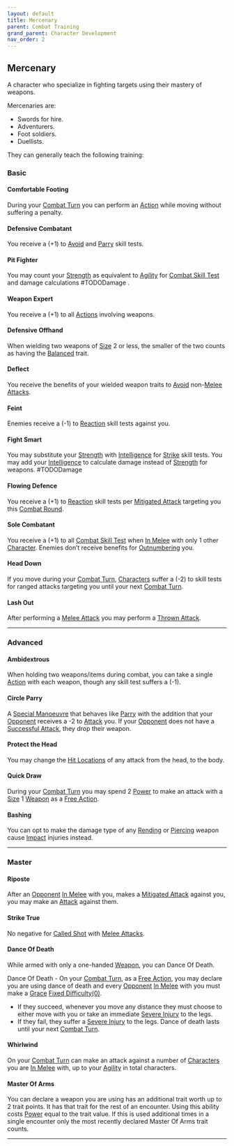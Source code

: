 ```yaml
---
layout: default
title: Mercenary
parent: Combat Training
grand_parent: Character Development
nav_order: 2
---
```

## Mercenary
A character who specialize in fighting targets using their mastery of weapons.

Mercenaries are: 
* Swords for hire.
* Adventurers.
* Foot soldiers.
* Duellists.

They can generally teach the following training:

### Basic

#### Comfortable Footing
During your [Combat Turn](Terminology#Combat%20Turn) you can perform an [Action](Terminology#Action) while moving without suffering a penalty.

#### Defensive Combatant
You receive a (+1) to [Avoid](Combat#Avoid) and [Parry](Combat#Parry) skill tests.

#### Pit Fighter
You may count your [Strength](Strength) as equivalent to [Agility](Agility) for [Combat Skill Test](Terminology#Combat%20Skill%20Test) and damage calculations #TODODamage .

#### Weapon Expert
You receive a (+1) to all [Actions](Terminology#Action) involving weapons. 

#### Defensive Offhand
When wielding two weapons of [Size](Weapons#Size) 2 or less, the smaller of the two counts as having the [Balanced](Weapon-Traits#Balanced) trait.

#### Deflect
You receive the benefits of your wielded weapon traits to [Avoid](Combat#Avoid) non-[Melee Attacks](Terminology#Melee%20Attack). 

#### Feint
Enemies receive a (-1) to [Reaction](Terminology#Reaction) skill tests against you.

#### Fight Smart
You may substitute your [Strength](Strength) with [Intelligence](Intelligence) for [Strike](Strength#Strike) skill tests. You may add your [Intelligence](Intelligence) to calculate damage instead of [Strength](Strength) for weapons. #TODODamage 

#### Flowing Defence
You receive a (+1) to [Reaction](Terminology#Reaction) skill tests per [Mitigated Attack](Terminology#Mitigated%20Attack) targeting you this [Combat Round](Terminology#Combat%20Round).

#### Sole Combatant
You receive a (+1) to all [Combat Skill Test](Terminology#Combat%20Skill%20Test) when [In Melee](Terminology#In%20Melee) with only 1 other [Character](Terminology#Character).
Enemies don’t receive benefits for [Outnumbering](Combat#Outnumbered) you.

#### Head Down
If you move during your [Combat Turn](Terminology#Combat%20Turn), [Characters](Terminology#Character) suffer a (-2) to skill tests for ranged attacks targeting you until your next [Combat Turn](Terminology#Combat%20Turn).

#### Lash Out
After performing a [Melee Attack](Terminology#Melee%20Attack) you may perform a [Thrown Attack](Terminology#Thrown%20Attack). 


---

### Advanced

#### Ambidextrous
When holding two weapons/items during combat, you can take a single [Action](Terminology#Action) with each weapon, though any skill test suffers a (-1).
#### Circle Parry
A [Special Manoeuvre](Combat#Special%20Manoeuvres) that behaves like [Parry](Combat#Parry) with the addition that your [Opponent](Terminology#Opponent) receives a -2 to [Attack](Terminology#Attack) you. If your [Opponent](Terminology#Opponent) does not have a [Successful Attack](Terminology#Successful%20Attack), they drop their weapon.

#### Protect the Head
You may change the [Hit Locations](Combat#Hit%20Locations) of any attack from the head, to the body.

#### Quick Draw
During your [Combat Turn](Terminology#Combat%20Turn) you may spend 2 [Power](Stats#Power) to make an attack with a [Size](Weapons#Size) 1 [Weapon](Weapons) as a [Free Action](Terminology#Free%20Action).

#### Bashing
You can opt to make the damage type of any [Rending](Combat#Rending) or [Piercing](Combat#Piercing) weapon cause [Impact](Combat#Impact) injuries instead.

---

### Master

#### Riposte
After an [Opponent](Terminology#Opponent) [In Melee](Terminology#In%20Melee) with you, makes a [Mitigated Attack](Terminology#Mitigated%20Attack) against you, you may make an [Attack](Terminology#Attack) against them.

#### Strike True
No negative for [Called Shot](Combat#Called%20Shot) with [Melee Attacks](Terminology#Melee%20Attack).

#### Dance Of Death
While armed with only a one-handed [Weapon](Weapons), you can Dance Of Death.

Dance Of Death - On your [Combat Turn](Terminology#Combat%20Turn), as a [Free Action](Terminology#Free%20Action), you may declare you are using dance of death and every [Opponent](Terminology#Opponent) [In Melee](Terminology#In%20Melee) with you must make a [Grace](Agility#Grace) [Fixed Difficulty(0)](Skills#Fixed%20Difficulty). 
* If they succeed, whenever you move any distance they must choose to either move with you or take an immediate [Severe Injury](Injury#Severe%20Injury) to the legs. 
* If they fail, they suffer a [Severe Injury](Injury#Severe%20Injury) to the legs. 
Dance of death lasts until your next [Combat Turn](Terminology#Combat%20Turn).

#### Whirlwind
On your [Combat Turn](Terminology#Combat%20Turn) can make an attack against a number of [Characters](Terminology#Character) you are [In Melee](Terminology#In%20Melee) with, up to your [Agility](Agility) in total characters.

#### Master Of Arms
You can declare a weapon you are using has an additional trait worth up to 2 trait points. It has that trait for the rest of an encounter. Using this ability costs [Power](Stats#Power) equal to the trait value. If this is used additional times in a single encounter only the most recently declared Master Of Arms trait counts. 

---

